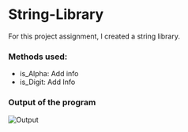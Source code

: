 # String-Library

For this project assignment, I created a string library.

### Methods used:

* is_Alpha: Add info
* is_Digit: Add Info

### Output of the program

<img src='https://imgur.com/IEQeVvB.png' title='Output' width='' alt='Output' />

